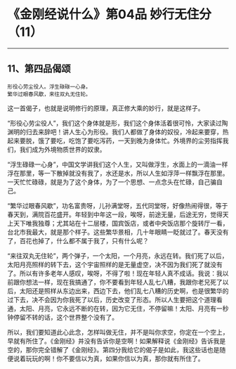 # 《金刚经说什么》第04品 妙行无住分（11）

------

## 11、第四品偈颂

```
形役心劳尘役人。浮生碌碌一心身。
繁华过眼春风歇，来往双丸无住轮。
```

这一首偈子，也就是说明修行的原理，真正修大乘的妙行，就是这样子。

“形役心劳尘役人”，我们这个身体就是形，我们这个身体活着很可怜，大家读过陶渊明的归去来辞吧！讲人生心为形役。我们人都做了身体的奴役，冷起来要穿，热起来要脱，饿了要吃，吃饱了要吃泻药，一天到晚为身体忙。外境界的尘劳指挥我们，我们成为外境物质世界的奴隶。

“浮生碌碌一心身”，中国文学讲我们这个人生，又叫做浮生，水面上的一滴油一样浮在那里，等一下散掉就没有我了，水还是水，所以人生如浮萍一样飘浮在那里。一天忙忙碌碌，就是为了这个身体，为了一个思想、一点念头在忙碌，自己骗自己。

“繁华过眼春风歇”，功名富贵呀，儿孙满堂呀，五代同堂呀，好像热闹得很，等于春天到，满院百花盛开。年轻到中年这一段，唉呀，前途无量，后途无穷，觉得天上天下唯我独尊；尤其站在十二层楼，国宾饭店，或者中央饭店那个旋转厅一看，台北市我最大，就是那个样子。这些繁华景相，几十年眼睛一眨就过了。春天没有了，百花也掉了，什么都不属于我了，只有什么呢？

“来往双丸无住轮”，两个弹子，一个太阳，一个月亮，永远在转。我们死了以后，太阳月亮照样的转下去，这个宇宙照样的是无量虚空，决不因为我们死了就没有了。所以有许多老年人感叹，唉呀，不得了啦！现在年轻人真不成话。我说：我以前跟你想法一样，现在我搞通了，你不要看到年轻人乱七八糟，我跟你老兄死了以后，太阳还是照样从东边出来，西边下去，他们乱七八糟的历史啊，也是很繁华的过下去，决不会因为你我死了以后，历史改变了形态。所以人生要把这个道理看通，太阳、月亮，它永远不断的在转，因为它无住，不停留嘛！太阳、月亮有一秒钟停留不转的话，这个世界整个没有了。

所以，我们要知道此心此念，怎样叫做无住，并不是叫你求空，你定在一个空上，早就有所住了。《金刚经》并没有告诉你是空啊！如果解释说《金刚经》告诉我是空的，那你完全错解了《金刚经》。第四分我给它的偈子是如此，我这些话也是随便说着玩玩的啊！你不要信以为真，如果你信以为真，那你就有所住了。

